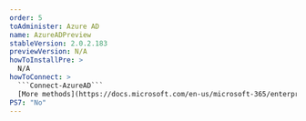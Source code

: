 ```yaml
---
order: 5
toAdminister: Azure AD
name: AzureADPreview
stableVersion: 2.0.2.183
previewVersion: N/A
howToInstallPre: >
  N/A
howToConnect: >
  ```Connect-AzureAD```
  [More methods](https://docs.microsoft.com/en-us/microsoft-365/enterprise/connect-to-microsoft-365-powershell?view=o365-worldwide#connect-with-the-azure-active-directory-powershell-for-graph-module?WT.mc_id=M365-MVP-5004663)
PS7: "No"
---
```

